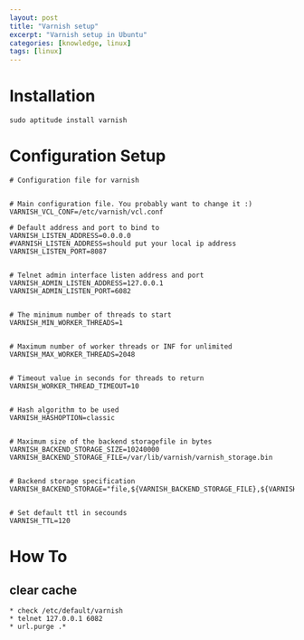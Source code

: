 ```yaml
---
layout: post
title: "Varnish setup"
excerpt: "Varnish setup in Ubuntu"
categories: [knowledge, linux]
tags: [linux]
---
```


Installation
================

    sudo aptitude install varnish

Configuration Setup 
=======================

    # Configuration file for varnish


    # Main configuration file. You probably want to change it :)
    VARNISH_VCL_CONF=/etc/varnish/vcl.conf

    # Default address and port to bind to
    VARNISH_LISTEN_ADDRESS=0.0.0.0
    #VARNISH_LISTEN_ADDRESS=should put your local ip address
    VARNISH_LISTEN_PORT=8087


    # Telnet admin interface listen address and port
    VARNISH_ADMIN_LISTEN_ADDRESS=127.0.0.1
    VARNISH_ADMIN_LISTEN_PORT=6082


    # The minimum number of threads to start
    VARNISH_MIN_WORKER_THREADS=1


    # Maximum number of worker threads or INF for unlimited
    VARNISH_MAX_WORKER_THREADS=2048


    # Timeout value in seconds for threads to return
    VARNISH_WORKER_THREAD_TIMEOUT=10 


    # Hash algorithm to be used
    VARNISH_HASHOPTION=classic


    # Maximum size of the backend storagefile in bytes
    VARNISH_BACKEND_STORAGE_SIZE=10240000
    VARNISH_BACKEND_STORAGE_FILE=/var/lib/varnish/varnish_storage.bin


    # Backend storage specification
    VARNISH_BACKEND_STORAGE="file,${VARNISH_BACKEND_STORAGE_FILE},${VARNISH_BACKEND_STORAGE_SIZE}"


    # Set default ttl in secounds
    VARNISH_TTL=120

How To
=========
clear cache
---------------
    * check /etc/default/varnish
    * telnet 127.0.0.1 6082
    * url.purge .* 

